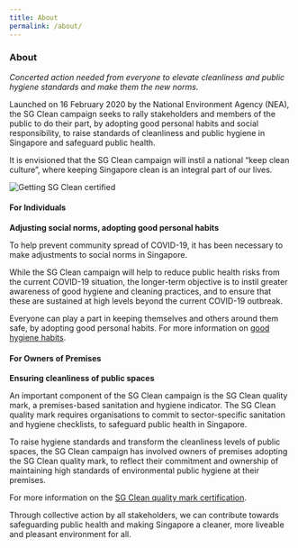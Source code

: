 ```yaml
---
title: About
permalink: /about/
---
```

### About

*Concerted action needed from everyone to elevate cleanliness and public hygiene standards and make them the new norms.*
  
Launched on 16 February 2020 by the National Environment Agency (NEA), the SG Clean campaign seeks to rally stakeholders and members of the public to do their part, by adopting good personal habits and social responsibility, to raise standards of cleanliness and public hygiene in Singapore and safeguard public health.

It is envisioned that the SG Clean campaign will instil a national “keep clean culture”, where keeping Singapore clean is an integral part of our lives.

![Getting SG Clean certified](/images/hawker1.jpg)

#### For Individuals

**Adjusting social norms, adopting good personal habits**

To help prevent community spread of COVID-19, it has been necessary to make adjustments to social norms in Singapore.

While the SG Clean campaign will help to reduce public health risks from the current COVID-19 situation, the longer-term objective is to instil greater awareness of good hygiene and cleaning practices, and to ensure that these are sustained at high levels beyond the current COVID-19 outbreak.

Everyone can play a part in keeping themselves and others around them safe, by adopting good personal habits.
For more information on [good hygiene habits](/join/for-individuals/).

#### For Owners of Premises

**Ensuring cleanliness of public spaces**

An important component of the SG Clean campaign is the SG Clean quality mark, a premises-based sanitation and hygiene indicator. The SG Clean quality mark requires organisations to commit to sector-specific sanitation and hygiene checklists, to safeguard public health in Singapore.

To raise hygiene standards and transform the cleanliness levels of public spaces, the SG Clean campaign has involved owners of premises adopting the SG Clean quality mark, to reflect their commitment and ownership of maintaining high standards of environmental public hygiene at their premises.  

For more information on the [SG Clean quality mark certification](/join/for-owners/how-to-be-certified/).

Through collective action by all stakeholders, we can contribute towards safeguarding public health and making Singapore a cleaner, more liveable and pleasant environment for all.